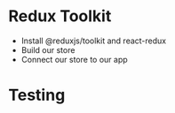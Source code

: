 # Redux Toolkit

- Install @reduxjs/toolkit and react-redux
- Build our store
- Connect our store to our app


# Testing

